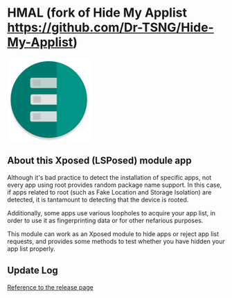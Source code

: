 # HMAL (fork of Hide My Applist https://github.com/Dr-TSNG/Hide-My-Applist)

![banner](banner.png)

## About this Xposed (LSPosed) module app

Although it's bad practice to detect the installation of specific apps, not every app using root provides random package name support. In this case, if apps related to root (such as Fake Location and Storage Isolation) are detected, it is tantamount to detecting that the device is rooted.

Additionally, some apps use various loopholes to acquire your app list, in order to use it as fingerprinting data or for other nefarious purposes.

This module can work as an Xposed module to hide apps or reject app list requests, and provides some methods to test whether you have hidden your app list properly.

## Update Log
[Reference to the release page](https://github.com/pumPCin/HMAL/releases)  
